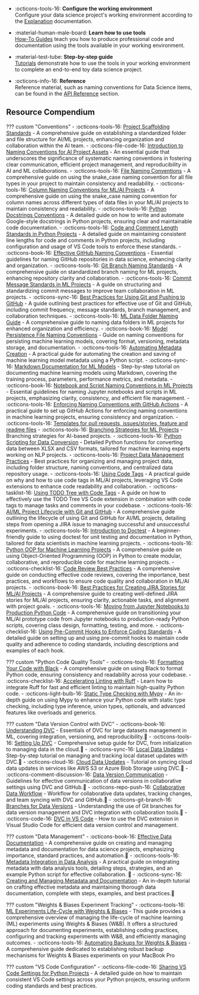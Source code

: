 


<!--
The documentation follows the best practice for project documentation as
described by Daniele Procida in the [Diátaxis documentation
framework](../https://diataxis.fr/).
-->


<div class="grid cards" markdown>

- :octicons-tools-16: **Configure the working environment**  
  Configure your data science project's working environment according to the [Explanation](../explanation/toc-explanation.md) documentation.

- :material-human-male-board: **Learn how to use tools**  
  [How-To Guides](../how-to-guides/toc-how-to-guides.md) teach you how to produce professional code and documentation using the tools available in your working environment.

- :material-test-tube: **Step-by-step guide**  
  [Tutorials](../tutorials/toc-tutorials.md) demonstrate how to use the tools in your working environment to complete an end-to-end toy data science project.

- :octicons-info-16: **Reference**  
  Reference material, such as naming conventions for Data Science items, can be found in the [API Reference](../api-reference/toc-api-reference.md) section.

</div>


## Resource Compendium

??? custom "Conventions"
    - :octicons-tools-16: [Project Scaffolding Standards](../how-to-guides/project-scaffolding-standards.md) - A comprehensive guide on establishing a standardized folder and file structure for AI/ML projects, enhancing organization and collaboration within the AI team.
    - :octicons-file-code-16: [Introduction to Naming Conventions for AI Project Assets](../explanation/naming-conventions.md) - An essential guide that underscores the significance of systematic naming conventions in fostering clear communication, efficient project management, and reproducibility in AI and ML collaborations.
    -	:octicons-tools-16: [File Naming Conventions](../how-to-guides/file-naming-conventions.md) - A comprehensive guide on using the snake_case naming convention for all file types in your project to maintain consistency and readability.
    - :octicons-tools-16: [Column Naming Conventions for ML/AI Projects](../how-to-guides/column-naming-conventions.md) - A comprehensive guide on using the snake_case naming convention for column names across different types of data files in your ML/AI projects to maintain consistency and readability.
    - :octicons-tools-16: [Python Docstrings Conventions](../how-to-guides/python-docstrings-conventions.md) - A detailed guide on how to write and automate Google-style docstrings in Python projects, ensuring clear and maintainable code documentation.
    - :octicons-tools-16: [Code and Comment Length Standards in Python Projects](../how-to-guides/python-line-lenght-standards.md) - A detailed guide on maintaining consistent line lengths for code and comments in Python projects, including configuration and usage of VS Code tools to enforce these standards.
    - :octicons-book-16: [Effective GitHub Naming Conventions](../explanation/github-naming-conventions.md) - Essential guidelines for naming GitHub repositories in data science, enhancing clarity and organization.
    - :octicons-tools-16: [Git Branch Naming Standards](../how-to-guides/git-branch-naming-standards.md) - A comprehensive guide on standardized branch naming for ML projects, enhancing repository clarity and collaboration.
    - :octicons-tools-16: [Commit Message Standards in ML Projects](../how-to-guides/commit-message-standards-ml.md) - A guide on structuring and standardizing commit messages to improve team collaboration in ML projects.
    - :octicons-sync-16: [Best Practices for Using Git and Pushing to GitHub](../how-to-guides/pushing-to-githug-best-practices.md) - A guide outlining best practices for effective use of Git and GitHub, including commit frequency, message standards, branch management, and collaboration techniques.
    - :octicons-tools-16: [ML Data Folder Naming Guide](../how-to-guides/ml-data-folder-naming.md) - A comprehensive guide to naming data folders in ML projects for enhanced organization and efficiency.
    - :octicons-book-16: [Model Persistence File Naming Conventions](../explanation/model-persistence-naming-conventions.md) - Guide on naming conventions for persisting machine learning models, covering format, versioning, metadata storage, and documentation.
    - :octicons-tools-16: [Automating Metadata Creation](../how-to-guides/machine-learning-metadata-automation.md) - A practical guide for automating the creation and saving of machine learning model metadata using a Python script.
    - :octicons-sync-16: [Markdown Documentation for ML Models](../tutorials/markdown-ml-model-documentation.md) - Step-by-step tutorial on documenting machine learning models using Markdown, covering the training process, parameters, performance metrics, and metadata.
    - :octicons-book-16: [Notebook and Script Naming Conventions in ML Projects](../explanation/ml-naming-conventions.md) - Essential guidelines for naming Jupyter notebooks and scripts in ML projects, emphasizing clarity, consistency, and efficient file management.
    - :octicons-tools-16: [Enforcing Naming Conventions with GitHub Actions](../how-to-guides/github-actions-naming-convention.md) - A practical guide to set up GitHub Actions for enforcing naming conventions in machine learning projects, ensuring consistency and organization.
    - :octicons-tools-16: [Templates for pull requests, issues/stories, feature and readme files](../how-to-guides/templates.md)
    - :octicons-tools-16: [Branching Strategies for ML Projects](../how-to-guides/branching-strategy.md) - Branching strategies for AI-based projects.
    - :octicons-tools-16: [Python Scripting for Data Conversion](../how-to-guides/data-conversion-from-xlsx-to-csv.md) - Detailed Python functions for converting data between XLSX and CSV formats, tailored for machine learning experts working on NLP projects.
    - :octicons-tools-16: [Project Data Management Practices](../how-to-guides/data_management_practices.md) - Best practices for organizing and managing project data, including folder structure, naming conventions, and centralized data repository usage.
    - :octicons-tools-16: [Using Code Tags](../how-to-guides/using-code-tags.md) - A practical guide on why and how to use code tags in ML/AI projects, leveraging VS Code extensions to enhance code readability and collaboration.
    - :octicons-tasklist-16: [Using TODO Tree with Code Tags](../how-to-guides/using-todo-tree-with-code-tags.md) - A guide on how to effectively use the TODO Tree VS Code extension in combination with code tags to manage tasks and comments in your codebase.
    - :octicons-tools-16: [AI/ML Project Lifecycle with Git and GitHub](../how-to-guides/lifecycle-git-github.md) - A comprehensive guide outlining the lifecycle of using Git and GitHub for AI/ML projects, detailing steps from opening a JIRA issue to managing successful and unsuccessful experiments.
    - :octicons-tools-16: [Introduction to Doctest](../how-to-guides/introduction-to-doctest.md) - A beginner-friendly guide to using doctest for unit testing and documentation in Python, tailored for data scientists in machine learning projects.
    - :octicons-tools-16: [Python OOP for Machine Learning Projects](../how-to-guides/python-oop-for-ml.md) - A comprehensive guide on using Object-Oriented Programming (OOP) in Python to create modular, collaborative, and reproducible code for machine learning projects.
    - :octicons-checklist-16: [Code Review Best Practices](../how-to-guides/code-review-best-practices.md) - A comprehensive guide on conducting effective code reviews, covering the importance, best practices, and workflows to ensure code quality and collaboration in ML/AI projects.
    - :octicons-book-16: [Best Practices for Creating JIRA Stories for ML/AI Projects](../how-to-guides/jira-story-best-practices.md) - A comprehensive guide to creating well-defined JIRA stories for ML/AI projects, ensuring clarity, actionable tasks, and alignment with project goals.
    - :octicons-tools-16: [Moving from Jupyter Notebooks to Production Python Code](../how-to-guides/notebook-to-production.md) - A comprehensive guide on transitioning your ML/AI prototype code from Jupyter notebooks to production-ready Python scripts, covering class design, formatting, testing, and more.
    - :octicons-checklist-16: [Using Pre-Commit Hooks to Enforce Coding Standards](../how-to-guides/pre-commit-hooks-guide.md) - A detailed guide on setting up and using pre-commit hooks to maintain code quality and adherence to coding standards, including descriptions and examples of each hook.

??? custom "Python Code Quality Tools"
    - :octicons-tools-16: [Formatting Your Code with Black](../tutorials/black-formatter.md) - A comprehensive guide on using Black to format Python code, ensuring consistency and readability across your codebase.
    - :octicons-checklist-16: [Accelerating Linting with Ruff](../tutorials/ruff-linter.md) - Learn how to integrate Ruff for fast and efficient linting to maintain high-quality Python code.
    - :octicons-light-bulb-16: [Static Type Checking with Mypy](../how-to-guides/type-checking-mypy.md) - An in-depth guide on using Mypy to enhance your Python code with static type checking, including type inference, union types, optionals, and advanced features like overloads and generics.

??? custom "Data Version Control with DVC"
    - :octicons-book-16: [Understanding DVC](../explanation/dvc-understanding-dvs.md) - Essentials of DVC for large datasets management in ML, covering integration, versioning, and reproducibility.:construction:
    - :octicons-tools-16: [Setting Up DVC](../how-to-guides/dvc-set-up.md) - Comprehensive setup guide for DVC, from initialization to managing data in the cloud.:construction:
    - :octicons-sync-16: [Local Data Updates](../tutorials/dvc-local.md) - Step-by-step tutorial on managing and tracking local dataset updates with DVC.:construction:
    - :octicons-cloud-16: [Cloud Data Updates](../tutorials/dvc-cloud.md) - Tutorial on syncing cloud data updates in services like AWS S3 or Azure Blob Storage using DVC.:construction:
    - :octicons-comment-discussion-16: [Data Version Communication](../how-to-guides/dvc-communication.md) - Guidelines for effective communication of data versions in collaborative settings using DVC and GitHub.:construction:
    - :octicons-repo-push-16: [Collaborative Data Workflow](../tutorials/dvc-collaboration.md) - Workflow for collaborative data updates, tracking changes, and team syncing with DVC and GitHub.:construction:
    - :octicons-git-branch-16: [Branches for Data Versions](../explanation/dvc-git-branches.md) - Understanding the use of Git branches for data version management and DVC integration with collaboration tools.:construction:
    - :octicons-code-16: [DVC in VS Code](../how-to-guides/dvc-vscode-extension.md) - How to use the DVC extension in Visual Studio Code for efficient data version control and management.

??? custom "Data Management"
    - :octicons-book-16: [Effective Data Documentation](../explanation/effective-data-documentation.md) - A comprehensive guide on creating and managing metadata and documentation for data science projects, emphasizing importance, standard practices, and automation.:construction:
    - :octicons-tools-16: [Metadata Integration in Data
    Analysis](../how-to-guides/metadata-integration-data-analysis.md) - A
    practical guide on integrating metadata with data analysis tools,
    detailing steps, strategies, and an example Python script for
    effective collaboration. :construction:
    - :octicons-sync-16: [Creating and Managing Metadata and Documentation](../tutorials/creating-managing-metadata-documentation.md) - An in-depth tutorial on crafting effective metadata and maintaining thorough data documentation, complete with steps, examples, and best practices.:construction:

??? custom "Weights & Biases Experiment Tracking"
    - :octicons-tools-16: [ML Experiments Life-Cycle with Weights & Biases](../how-to-guides/wandb-experiment-tracking-rag.md) - This guide provides a comprehensive overview of managing the life-cycle of machine learning (ML) experiments using Weights & Biases (W&B). It offers a structured approach for documenting experiments, establishing coding practices, configuring and tracking experiments with W&B, and efficiently managing outcomes.
    - :octicons-tools-16: [Automating Backups for Weights & Biases](../how-to-guides/automating-wandb-backups.md) - A comprehensive guide dedicated to establishing robust backup mechanisms for Weights & Biases experiments on your MacBook Pro

??? custom "VS Code Configuration"
    - :octicons-file-code-16: [Sharing VS Code Settings for Python Projects](../tutorials/vscode-settings.md) - A detailed guide on how to maintain consistent VS Code settings across your Python projects, ensuring uniform coding standards and best practices.


<!--
## Data Version Control (DVC) Documentation Index

Explore the various aspects of DVC with our tailored documentation, easily accessible through the following sections:

- :octicons-book-16: [Understanding DVC](../explanation/dvc-understanding-dvs.md) - Essentials of DVC for large datasets management in ML, covering integration, versioning, and reproducibility.
- :octicons-tools-16: [Setting Up DVC](../how-to-guides/dvc-set-up.md) - Comprehensive setup guide for DVC, from initialization to managing data in the cloud.
- :octicons-sync-16: [Local Data Updates](../tutorials/dvc-local.md) - Step-by-step tutorial on managing and tracking local dataset updates with DVC.
- :octicons-cloud-16: [Cloud Data Updates](../tutorials/dvc-cloud.md) - Tutorial on syncing cloud data updates in services like AWS S3 or Azure Blob Storage using DVC.
- :octicons-comment-discussion-16: [Data Version Communication](../how-to-guides/dvc-communication.md) - Guidelines for effective communication of data versions in collaborative settings using DVC and GitHub.
- :octicons-repo-push-16: [Collaborative Data Workflow](../tutorials/dvc-collaboration.md) - Workflow for collaborative data updates, tracking changes, and team syncing with DVC and GitHub.
- :octicons-git-branch-16: [Branches for Data Versions](../explanation/dvc-git-branches.md) - Understanding the use of Git branches for data version management and DVC integration with collaboration tools.
- :octicons-code-16: [DVC in VS Code](../how-to-guides/dvc-vscode-extension.md) - How to use the DVC extension in Visual Studio Code for efficient data version control and management.
-->
